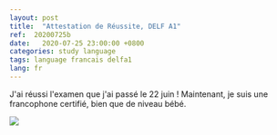 ```yaml
---
layout: post
title:  "Attestation de Réussite, DELF A1"
ref:  20200725b
date:   2020-07-25 23:00:00 +0800
categories: study language
tags: language francais delfa1
lang: fr
---
```


J'ai réussi l'examen que j'ai passé le 22 juin ! Maintenant, je suis une francophone certifié, bien que de niveau bébé.

![](https://jeann.net/wp-content/uploads/2020/07/imageedit_7_8369081039.gif)